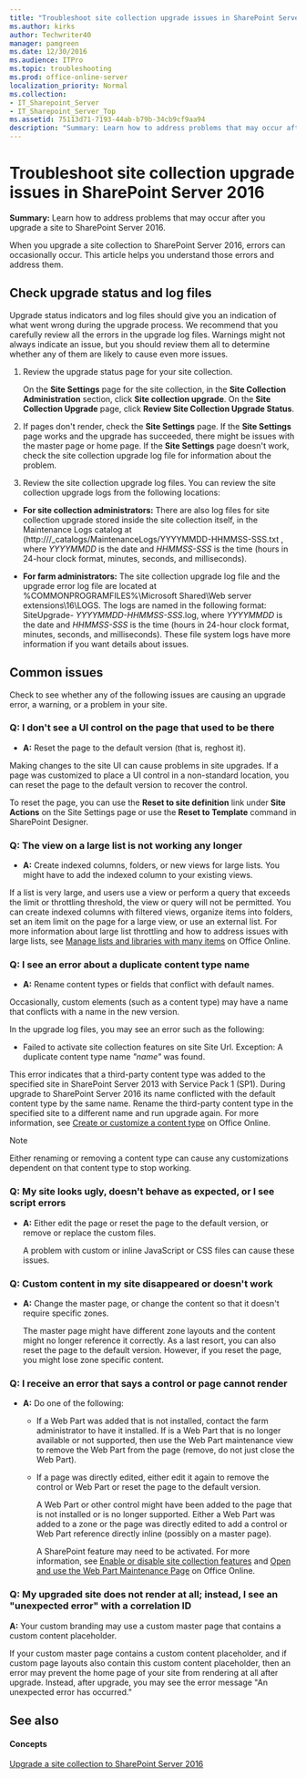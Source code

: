 ```yaml
---
title: "Troubleshoot site collection upgrade issues in SharePoint Server 2016"
ms.author: kirks
author: Techwriter40
manager: pamgreen
ms.date: 12/30/2016
ms.audience: ITPro
ms.topic: troubleshooting
ms.prod: office-online-server
localization_priority: Normal
ms.collection:
- IT_Sharepoint_Server
- IT_Sharepoint_Server_Top
ms.assetid: 75113d71-7193-44ab-b79b-34cb9cf9aa94
description: "Summary: Learn how to address problems that may occur after you upgrade a site to SharePoint Server 2016."
---
```


# Troubleshoot site collection upgrade issues in SharePoint Server 2016

 **Summary:** Learn how to address problems that may occur after you upgrade a site to SharePoint Server 2016. 
  
When you upgrade a site collection to SharePoint Server 2016, errors can occasionally occur. This article helps you understand those errors and address them.
  
## Check upgrade status and log files

Upgrade status indicators and log files should give you an indication of what went wrong during the upgrade process. We recommend that you carefully review all the errors in the upgrade log files. Warnings might not always indicate an issue, but you should review them all to determine whether any of them are likely to cause even more issues.
  
1. Review the upgrade status page for your site collection.
    
    On the **Site Settings** page for the site collection, in the **Site Collection Administration** section, click **Site collection upgrade**. On the **Site Collection Upgrade** page, click **Review Site Collection Upgrade Status**.
    
2. If pages don't render, check the **Site Settings** page. If the **Site Settings** page works and the upgrade has succeeded, there might be issues with the master page or home page. If the **Site Settings** page doesn't work, check the site collection upgrade log file for information about the problem. 
    
3. Review the site collection upgrade log files. You can review the site collection upgrade logs from the following locations:
    
  - **For site collection administrators:** There are also log files for site collection upgrade stored inside the site collection itself, in the Maintenance Logs catalog at (http://<SiteName>/_catalogs/MaintenanceLogs/YYYYMMDD-HHMMSS-SSS.txt , where  _YYYYMMDD_ is the date and  _HHMMSS-SSS_ is the time (hours in 24-hour clock format, minutes, seconds, and milliseconds). 
    
  - **For farm administrators:** The site collection upgrade log file and the upgrade error log file are located at %COMMONPROGRAMFILES%\Microsoft Shared\Web server extensions\16\LOGS. The logs are named in the following format: SiteUpgrade-  _YYYYMMDD-HHMMSS-SSS_.log, where  _YYYYMMDD_ is the date and  _HHMMSS-SSS_ is the time (hours in 24-hour clock format, minutes, seconds, and milliseconds). These file system logs have more information if you want details about issues. 
    
## Common issues

Check to see whether any of the following issues are causing an upgrade error, a warning, or a problem in your site.
  
### Q: I don't see a UI control on the page that used to be there
<a name="UI"> </a>

- **A:** Reset the page to the default version (that is, reghost it). 
    
Making changes to the site UI can cause problems in site upgrades. If a page was customized to place a UI control in a non-standard location, you can reset the page to the default version to recover the control.
  
To reset the page, you can use the **Reset to site definition** link under **Site Actions** on the Site Settings page or use the **Reset to Template** command in SharePoint Designer. 
  
### Q: The view on a large list is not working any longer
<a name="UI"> </a>

- **A:** Create indexed columns, folders, or new views for large lists. You might have to add the indexed column to your existing views. 
    
If a list is very large, and users use a view or perform a query that exceeds the limit or throttling threshold, the view or query will not be permitted. You can create indexed columns with filtered views, organize items into folders, set an item limit on the page for a large view, or use an external list. For more information about large list throttling and how to address issues with large lists, see [Manage lists and libraries with many items](https://go.microsoft.com/fwlink/p/?LinkId=251456) on Office Online. 
  
### Q: I see an error about a duplicate content type name
<a name="UI"> </a>

- **A:** Rename content types or fields that conflict with default names. 
    
Occasionally, custom elements (such as a content type) may have a name that conflicts with a name in the new version. 
  
In the upgrade log files, you may see an error such as the following:
  
- Failed to activate site collection features on site Site Url. Exception: A duplicate content type name  _"name"_ was found. 
    
This error indicates that a third-party content type was added to the specified site in SharePoint Server 2013 with Service Pack 1 (SP1). During upgrade to SharePoint Server 2016 its name conflicted with the default content type by the same name. Rename the third-party content type in the specified site to a different name and run upgrade again. For more information, see [Create or customize a content type](http://office.microsoft.com/en-us/office365-sharepoint-online-enterprise-help/create-or-customize-a-content-type-HA102773269.aspx?CTT=5&amp;origin=HA103591373) on Office Online. 
  
> [!NOTE]
> Either renaming or removing a content type can cause any customizations dependent on that content type to stop working. 
  
### Q: My site looks ugly, doesn't behave as expected, or I see script errors
<a name="UI"> </a>

- **A:** Either edit the page or reset the page to the default version, or remove or replace the custom files. 
    
    A problem with custom or inline JavaScript or CSS files can cause these issues. 
    
### Q: Custom content in my site disappeared or doesn't work
<a name="UI"> </a>

- **A:** Change the master page, or change the content so that it doesn't require specific zones. 
    
    The master page might have different zone layouts and the content might no longer reference it correctly. As a last resort, you can also reset the page to the default version. However, if you reset the page, you might lose zone specific content. 
    
### Q: I receive an error that says a control or page cannot render
<a name="UI"> </a>

- **A:** Do one of the following: 
    
  - If a Web Part was added that is not installed, contact the farm administrator to have it installed. If is a Web Part that is no longer available or not supported, then use the Web Part maintenance view to remove the Web Part from the page (remove, do not just close the Web Part).
    
  - If a page was directly edited, either edit it again to remove the control or Web Part or reset the page to the default version.
    
    A Web Part or other control might have been added to the page that is not installed or is no longer supported. Either a Web Part was added to a zone or the page was directly edited to add a control or Web Part reference directly inline (possibly on a master page).
    
    A SharePoint feature may need to be activated. For more information, see [Enable or disable site collection features](https://office.microsoft.com/en-us/office365-sharepoint-online-enterprise-help/enable-or-disable-site-collection-features-HA102772720.aspx?CTT=1) and [Open and use the Web Part Maintenance Page](https://office.microsoft.com/en-us/sharepoint-help/open-and-use-the-web-part-maintenance-page-HA104046809.aspx?CTT=1) on Office Online. 
    
### Q: My upgraded site does not render at all; instead, I see an "unexpected error" with a correlation ID
<a name="UI"> </a>

 **A:** Your custom branding may use a custom master page that contains a custom content placeholder. 
  
If your custom master page contains a custom content placeholder, and if custom page layouts also contain this custom content placeholder, then an error may prevent the home page of your site from rendering at all after upgrade. Instead, after upgrade, you may see the error message "An unexpected error has occurred."
  
## See also

#### Concepts

[Upgrade a site collection to SharePoint Server 2016](upgrade-a-site-collection.md)


